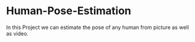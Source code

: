 # Human-Pose-Estimation
In this Project we can estimate the pose of any human from picture as well as video.
